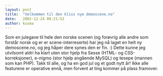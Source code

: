 ```yaml
---
layout: post
title:  "Velkommen til den kliss nye demoscene.no"
date:   2002-12-24 00:21:52
author: kusma
---
```

Som en julegave til hele den norske scenen (og forøvrig alle andre som
forstår norsk og er er scene-interreserte) har jeg nå laget en helt ny
demoscene.no, og jeg håper dere synes den er fin. :) Dette kunne jeg
utvilsomt aldri ha klart uten stor hjelp fra Sesse (HTML- og
CSS-korreksjoner), e-nigmo (stor hjelp angående MySQL) og tesepe (mannen
som kan PHP). Takk til alle, og ha en god jul og et godt nytt år! Ikke
alle featurene er operative ennå, men forvent at ting kommer på plass
framover.

